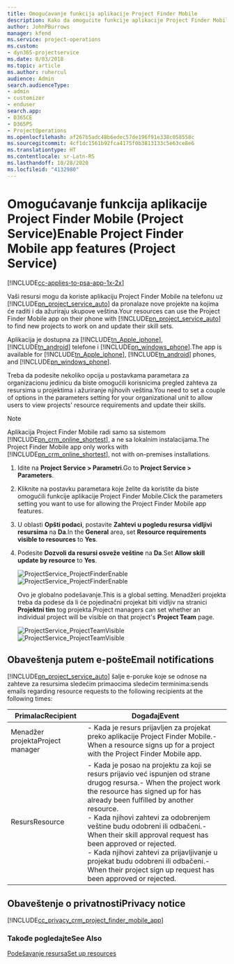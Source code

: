 ```yaml
---
title: Omogućavanje funkcija aplikacije Project Finder Mobile
description: Kako da omogućite funkcije aplikacije Project Finder Mobile za aplikaciju Project Service
author: JohnPBurrows
manager: kfend
ms.service: project-operations
ms.custom:
- dyn365-projectservice
ms.date: 8/03/2018
ms.topic: article
ms.author: ruhercul
audience: Admin
search.audienceType:
- admin
- customizer
- enduser
search.app:
- D365CE
- D365PS
- ProjectOperations
ms.openlocfilehash: af267b5adc48b6edec57de196f91e338c058558c
ms.sourcegitcommit: 4cf1dc1561b92fca4175f0b3813133c5e63ce8e6
ms.translationtype: HT
ms.contentlocale: sr-Latn-RS
ms.lasthandoff: 10/28/2020
ms.locfileid: "4132980"
---
```

# <a name="enable-project-finder-mobile-app-features-project-service"></a><span data-ttu-id="19b9a-103">Omogućavanje funkcija aplikacije Project Finder Mobile (Project Service)</span><span class="sxs-lookup"><span data-stu-id="19b9a-103">Enable Project Finder Mobile app features (Project Service)</span></span>

[!INCLUDE[cc-applies-to-psa-app-1x-2x](../includes/cc-applies-to-psa-app-1x-2x.md)]

<span data-ttu-id="19b9a-104">Vaši resursi mogu da koriste aplikaciju Project Finder Mobile na telefonu uz [!INCLUDE[pn_project_service_auto](../includes/pn-project-service-auto.md)] da pronalaze nove projekte na kojima će raditi i da ažuriraju skupove veština.</span><span class="sxs-lookup"><span data-stu-id="19b9a-104">Your resources can use the Project Finder Mobile app on their phone with [!INCLUDE[pn_project_service_auto](../includes/pn-project-service-auto.md)] to find new projects to work on and update their skill sets.</span></span>  
  
 <span data-ttu-id="19b9a-105">Aplikacija je dostupna za [!INCLUDE[tn_Apple_iphone](../includes/tn-apple-iphone.md)], [!INCLUDE[tn_android](../includes/tn-android.md)] telefone i [!INCLUDE[pn_windows_phone](../includes/pn-windows-phone.md)].</span><span class="sxs-lookup"><span data-stu-id="19b9a-105">The app is available for [!INCLUDE[tn_Apple_iphone](../includes/tn-apple-iphone.md)], [!INCLUDE[tn_android](../includes/tn-android.md)] phones, and [!INCLUDE[pn_windows_phone](../includes/pn-windows-phone.md)].</span></span>  
  
 <span data-ttu-id="19b9a-106">Treba da podesite nekoliko opcija u postavkama parametara za organizacionu jedinicu da biste omogućili korisnicima pregled zahteva za resursima u projektima i ažuriranje njihovih veština.</span><span class="sxs-lookup"><span data-stu-id="19b9a-106">You need to set a couple of options in the parameters setting for your organizational unit to allow users to view projects' resource requirements and update their skills.</span></span>  
  
> [!NOTE]
>  <span data-ttu-id="19b9a-107">Aplikacija Project Finder Mobile radi samo sa sistemom [!INCLUDE[pn_crm_online_shortest](../includes/pn-crm-online-shortest.md)], a ne sa lokalnim instalacijama.</span><span class="sxs-lookup"><span data-stu-id="19b9a-107">The Project Finder Mobile app only works with [!INCLUDE[pn_crm_online_shortest](../includes/pn-crm-online-shortest.md)], not with on-premises installations.</span></span>  
  
1. <span data-ttu-id="19b9a-108">Idite na **Project Service > Parametri**.</span><span class="sxs-lookup"><span data-stu-id="19b9a-108">Go to **Project Service > Parameters**.</span></span>  
  
2. <span data-ttu-id="19b9a-109">Kliknite na postavku parametara koje želite da koristite da biste omogućili funkcije aplikacije Project Finder Mobile.</span><span class="sxs-lookup"><span data-stu-id="19b9a-109">Click the parameters setting you want to use for allowing the Project Finder Mobile app features.</span></span>  
  
3. <span data-ttu-id="19b9a-110">U oblasti **Opšti podaci**, postavite **Zahtevi u pogledu resursa vidljivi resursima** na **Da**.</span><span class="sxs-lookup"><span data-stu-id="19b9a-110">In the **General** area, set **Resource requirements visible to resources** to **Yes**.</span></span>  
  
4. <span data-ttu-id="19b9a-111">Podesite **Dozvoli da resursi osveže veštine** na **Da**.</span><span class="sxs-lookup"><span data-stu-id="19b9a-111">Set **Allow skill update by resource** to **Yes**.</span></span>  
  
   <span data-ttu-id="19b9a-112">![ProjectService_ProjectFinderEnable](../psa/media/project-service-project-finder-enable.png "ProjectService_ProjectFinderEnable")</span><span class="sxs-lookup"><span data-stu-id="19b9a-112">![ProjectService_ProjectFinderEnable](../psa/media/project-service-project-finder-enable.png "ProjectService_ProjectFinderEnable")</span></span>  
  
   <span data-ttu-id="19b9a-113">Ovo je globalno podešavanje.</span><span class="sxs-lookup"><span data-stu-id="19b9a-113">This is a global setting.</span></span> <span data-ttu-id="19b9a-114">Menadžeri projekta treba da podese da li će pojedinačni projekat biti vidljiv na stranici **Projektni tim** tog projekta.</span><span class="sxs-lookup"><span data-stu-id="19b9a-114">Project managers can set whether an individual project will be visible on that project's **Project Team** page.</span></span>  
  
   <span data-ttu-id="19b9a-115">![ProjectService_ProjectTeamVisible](../psa/media/project-service-project-team-visible.png "ProjectService_ProjectTeamVisible")</span><span class="sxs-lookup"><span data-stu-id="19b9a-115">![ProjectService_ProjectTeamVisible](../psa/media/project-service-project-team-visible.png "ProjectService_ProjectTeamVisible")</span></span>  
  
## <a name="email-notifications"></a><span data-ttu-id="19b9a-116">Obaveštenja putem e-pošte</span><span class="sxs-lookup"><span data-stu-id="19b9a-116">Email notifications</span></span>  
 [!INCLUDE[pn_project_service_auto](../includes/pn-project-service-auto.md)] <span data-ttu-id="19b9a-117">šalje e-poruke koje se odnose na zahteve za resursima sledećim primaocima sledećim terminima:</span><span class="sxs-lookup"><span data-stu-id="19b9a-117">sends emails regarding resource requests to the following recipients at the following times:</span></span>  
  
|<span data-ttu-id="19b9a-118">Primalac</span><span class="sxs-lookup"><span data-stu-id="19b9a-118">Recipient</span></span>|<span data-ttu-id="19b9a-119">Događaj</span><span class="sxs-lookup"><span data-stu-id="19b9a-119">Event</span></span>|  
|---------------|-----------|  
|<span data-ttu-id="19b9a-120">Menadžer projekta</span><span class="sxs-lookup"><span data-stu-id="19b9a-120">Project manager</span></span>|<span data-ttu-id="19b9a-121">-   Kada je resurs prijavljen za projekat preko aplikacije Project Finder Mobile.</span><span class="sxs-lookup"><span data-stu-id="19b9a-121">-   When a resource signs up for a project with the Project Finder Mobile app.</span></span>|  
|<span data-ttu-id="19b9a-122">Resurs</span><span class="sxs-lookup"><span data-stu-id="19b9a-122">Resource</span></span>|<span data-ttu-id="19b9a-123">-   Kada je posao na projektu za koji se resurs prijavio već ispunjen od strane drugog resursa.</span><span class="sxs-lookup"><span data-stu-id="19b9a-123">-   When the project work the resource has signed up for has already been fulfilled by another resource.</span></span><br /><span data-ttu-id="19b9a-124">-   Kada njihovi zahtevi za odobrenjem veštine budu odobreni ili odbačeni.</span><span class="sxs-lookup"><span data-stu-id="19b9a-124">-   When their skill approval request has been approved or rejected.</span></span><br /><span data-ttu-id="19b9a-125">-   Kada njihovi zahtevi za prijavljivanje u projekat budu odobreni ili odbačeni.</span><span class="sxs-lookup"><span data-stu-id="19b9a-125">-   When their project sign up request has been approved or rejected.</span></span>|  
  
## <a name="privacy-notice"></a><span data-ttu-id="19b9a-126">Obaveštenje o privatnosti</span><span class="sxs-lookup"><span data-stu-id="19b9a-126">Privacy notice</span></span>  
 [!INCLUDE[cc_privacy_crm_project_finder_mobile_app](../includes/cc-privacy-crm-project-finder-mobile-app.md)]  
  
### <a name="see-also"></a><span data-ttu-id="19b9a-127">Takođe pogledajte</span><span class="sxs-lookup"><span data-stu-id="19b9a-127">See Also</span></span>  
 [<span data-ttu-id="19b9a-128">Podešavanje resursa</span><span class="sxs-lookup"><span data-stu-id="19b9a-128">Set up resources</span></span>](../psa/set-up-resources.md)
